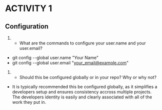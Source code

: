 # **ACTIVITY 1**
## Configuration
1. * What are the commands to configure your user.name and your user.email?
* git config --global user.name "Your Name"
* git config --global user.email "your_email@example.com"
1. * Should this be configured globally or in your repo? Why or why not?
* It is typically recommended this be configured globally, as it simplifies a developers setup and ensures consistency accross multiple projects. The developers identity is easily and clearly associated with all of the work they put in. 